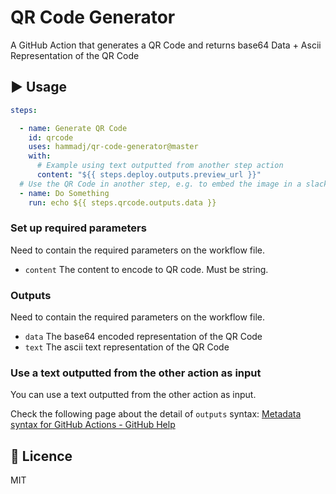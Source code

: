 # QR Code Generator
A GitHub Action that generates a QR Code and returns base64 Data + Ascii Representation of the QR Code

## :arrow_forward: Usage
```yml
steps:

  - name: Generate QR Code
    id: qrcode
    uses: hammadj/qr-code-generator@master
    with:
      # Example using text outputted from another step action
      content: "${{ steps.deploy.outputs.preview_url }}"
  # Use the QR Code in another step, e.g. to embed the image in a slack message
  - name: Do Something
    run: echo ${{ steps.qrcode.outputs.data }}
```

### Set up required parameters
Need to contain the required parameters on the workflow file.

- `content` The content to encode to QR code. Must be string.

### Outputs
Need to contain the required parameters on the workflow file.

- `data` The base64 encoded representation of the QR Code
- `text` The ascii text representation of the QR Code


### Use a text outputted from the other action as input
You can use a text outputted from the other action as input.

Check the following page about the detail of `outputs` syntax: [Metadata syntax for GitHub Actions - GitHub Help](https://help.github.com/en/actions/building-actions/metadata-syntax-for-github-actions#outputs)

## :memo: Licence
MIT
